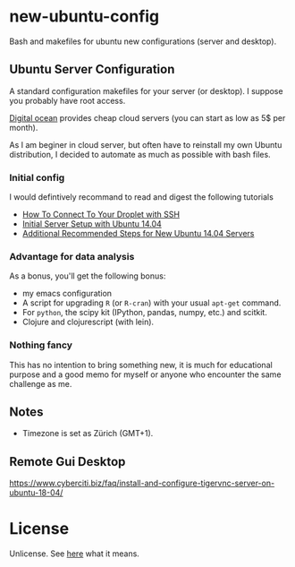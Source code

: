 # new-ubuntu-config

Bash and makefiles for ubuntu new configurations (server and desktop). 

## Ubuntu Server Configuration

A standard configuration makefiles for your server (or desktop). I suppose you
probably have root access.

[Digital ocean](https://www.digitalocean.com/?refcode=b86bf62163aa) provides
cheap cloud servers (you can start as low as 5$ per month).

As I am beginer in cloud server, but often have to reinstall my own Ubuntu
distribution, I decided to automate as much as possible with bash files. 

### Initial config 

I would defintively recommand to read and digest the following tutorials

+ [How To Connect To Your Droplet with SSH](https://www.digitalocean.com/community/tutorials/how-to-connect-to-your-droplet-with-ssh)
+ [Initial Server Setup with Ubuntu 14.04](https://www.digitalocean.com/community/tutorials/initial-server-setup-with-ubuntu-14-04) 
+ [Additional Recommended Steps for New Ubuntu 14.04 Servers](https://www.digitalocean.com/community/tutorials/additional-recommended-steps-for-new-ubuntu-14-04-servers)

### Advantage for data analysis

As a bonus, you'll get the following bonus: 
+ my emacs configuration
+ A script for upgrading `R` (or `R-cran`) with your usual `apt-get` command.
+ For `python`, the  scipy kit (IPython, pandas, numpy, etc.) and scitkit.
+ Clojure and clojurescript (with lein).

### Nothing fancy

This has no intention to bring something new, it is much for educational
purpose and a good memo for myself or anyone who encounter the same challenge
as me.

## Notes

+ Timezone is set as Zürich (GMT+1).

## Remote Gui Desktop

https://www.cyberciti.biz/faq/install-and-configure-tigervnc-server-on-ubuntu-18-04/

# License

Unlicense. See [here](http://choosealicense.com/licenses/) what it means.
